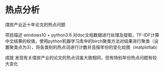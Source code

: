 # 热点分析
煤炭产业近十年论文的热点问题



项目描述
windows10 + python3.6
对doc文档数据进行处理及提取，TF-IDF计算中文结果的权值，使用python机器学习库中的birch聚类方法对结果进行聚类（设置聚类点为3），将各类别的热点词进行计数并且按年份的变化绘图（matplotlab）

成就
发现有关煤炭产业的论文的热点词虽大致相同，但有特别年份热点问题有较大变化
